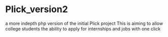 # Plick_version2

a more indepth php version of the initial Plick project
This is aiming to allow college students the ability to apply 
for internships and jobs with one click

